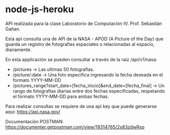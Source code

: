 # node-js-heroku

API realizada para la clase Laboratorio de Computación IV.
Prof. Sebastián Gañan. 

Esta api consulta una de API de la NASA - APOD (A Picture of the Day) que guarda un registro de fotografias espaciales o relacionadas al espacio, diariamente. 

En esta applicación se pueden consultar a través de la raiz /api/v1/nasa: 
 - /pictures -> Las ultimas 50 fotografías. 
 - /picture/:date -> Una foto especifica ingresando la fecha deseada en el formato YYYY-MM-DD
 - /pictures_range?start_date=[fecha_inicio]&end_date=[fecha_final] -> Un rango de fotografias diarias entre dos fechas especificadas, respetando el formato YYYY-MM-DD para ambas fechas.
 
 Para realizar consultas se requiere de una api key que puede generarse aqui: https://api.nasa.gov/

Documentación POSTMAN: https://documenter.getpostman.com/view/19314765/2s83zdwRsp
